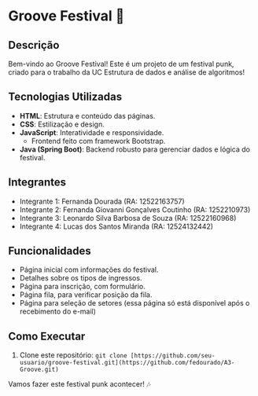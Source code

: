 # Groove Festival 🎸

## Descrição
Bem-vindo ao Groove Festival! Este é um projeto de um festival punk, criado para o trabalho da UC Estrutura de dados e análise de algoritmos!

## Tecnologias Utilizadas
- **HTML**: Estrutura e conteúdo das páginas.
- **CSS**: Estilização e design.
- **JavaScript**: Interatividade e responsividade.
  -   Frontend feito com framework Bootstrap.
- **Java (Spring Boot)**: Backend robusto para gerenciar dados e lógica do festival.

## Integrantes
- Integrante 1: Fernanda Dourada (RA: 12522163757)
- Integrante 2: Fernanda Giovanni Gonçalves Coutinho (RA: 1252210973)
- Integrante 3: Leonardo Silva Barbosa de Souza (RA: 12522160968)
- Integrante 4: Lucas dos Santos Miranda (RA: 12524132442)

## Funcionalidades
- Página inicial com informações do festival.
- Detalhes sobre os tipos de ingressos.
- Página para inscrição, com formulário.
- Página fila, para verificar posição da fila.
- Página para seleção de setores (essa página só está disponível após o recebimento do e-mail)

## Como Executar
1. Clone este repositório: `git clone [https://github.com/seu-usuario/groove-festival.git](https://github.com/fedourado/A3-Groove.git)`

Vamos fazer este festival punk acontecer! 🎶

